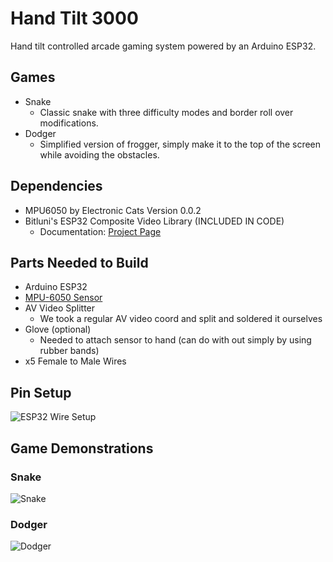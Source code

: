 # Hand Tilt 3000
Hand tilt controlled arcade gaming system powered by an Arduino ESP32. 

## Games
- Snake
    - Classic snake with three difficulty modes and border roll over modifications.
- Dodger
    - Simplified version of frogger, simply make it to the top of the screen while avoiding the obstacles.

## Dependencies
- MPU6050 by Electronic Cats Version 0.0.2
- Bitluni's ESP32 Composite Video Library (INCLUDED IN CODE)
    - Documentation: [Project Page](https://bitluni.net/esp32-composite-video "ESP32 Composite Video")

## Parts Needed to Build
- Arduino ESP32
- [MPU-6050 Sensor](https://www.amazon.com/Ximimark-MPU-6050-Accelerometer-Gyroscope-Converter/dp/B07MMZ37PT/ref=asc_df_B07MMZ37PT/?tag=hyprod-20&linkCode=df0&hvadid=309793588525&hvpos=1o1&hvnetw=g&hvrand=14953648762274415848&hvpone=&hvptwo=&hvqmt=&hvdev=c&hvdvcmdl=&hvlocint=&hvlocphy=9001878&hvtargid=pla-643815931576&psc=1&tag=&ref=&adgrpid=60862048759&hvpone=&hvptwo=&hvadid=309793588525&hvpos=1o1&hvnetw=g&hvrand=14953648762274415848&hvqmt=&hvdev=c&hvdvcmdl=&hvlocint=&hvlocphy=9001878&hvtargid=pla-643815931576)
- AV Video Splitter
    - We took a regular AV video coord and split and soldered it ourselves
- Glove (optional)
    - Needed to attach sensor to hand (can do with out simply by using rubber bands)
- x5 Female to Male Wires

## Pin Setup
![ESP32 Wire Setup](https://i.imgur.com/IgPsVIW.jpg)

## Game Demonstrations
### Snake
![Snake](https://github.com/coffincw/HandTilt3000/blob/master/snake-video.gif)
### Dodger
![Dodger](https://github.com/coffincw/HandTilt3000/blob/master/dodger-video.gif)
